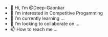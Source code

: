 - 👋 Hi, I’m @Deep-Gaonkar
- 👀 I’m interested in Competitive Progamming
- 🌱 I’m currently learning ...
- 💞️ I’m looking to collaborate on ...
- 📫 How to reach me ...

<!---
Deep-Gaonkar/Deep-Gaonkar is a ✨ special ✨ repository because its `README.md` (this file) appears on your GitHub profile.
You can click the Preview link to take a look at your changes.
--->
